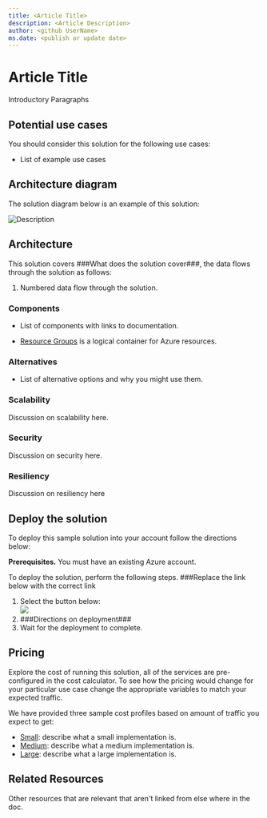 ```yaml
---
title: <Article Title>
description: <Article Description>
author: <github UserName>
ms.date: <publish or update date>
---
```

# Article Title

Introductory Paragraphs

## Potential use cases

You should consider this solution for the following use cases:

* List of example use cases

## Architecture diagram

The solution diagram below is an example of this solution:

![Description][architecture]

## Architecture

This solution covers ###What does the solution cover###, the data flows through the solution as follows:

1. Numbered data flow through the solution.

### Components

* List of components with links to documentation.

* [Resource Groups][resource-groups] is a logical container for Azure resources.

### Alternatives

* List of alternative options and why you might use them.

### Scalability

Discussion on scalability here.

### Security

Discussion on security here.

### Resiliency

Discussion on resiliency here

## Deploy the solution

To deploy this sample solution into your account follow the directions below:

**Prerequisites.** You must have an existing Azure account.

To deploy the solution, perform the following steps.
###Replace the link below with the correct link
1. Select the button below:<br><a href="https://portal.azure.com/#create/Microsoft.Template/uri/https%3A%2F%2Fraw.githubusercontent.com%2Fmspnp%2Farchitecture-center%2Fmaster%2Fsample-solutions%2Fai%2Ftemplates%2Fintelligent-apps-image-processing.json" target="_blank"><img src="http://azuredeploy.net/deploybutton.png"/></a>
2. ###Directions on deployment###
3. Wait for the deployment to complete.

## Pricing

Explore the cost of running this solution, all of the services are pre-configured in the cost calculator.  To see how the pricing would change for your particular use case change the appropriate variables to match your expected traffic.

We have provided three sample cost profiles based on amount of traffic you expect to get:

* [Small][small-pricing]: describe what a small implementation is.
* [Medium][medium-pricing]: describe what a medium implementation is.
* [Large][large-pricing]: describe what a large implementation is.

## Related Resources

Other resources that are relevant that aren't linked from else where in the doc.

<!-- links -->
[small-pricing]: https://azure.com/e/
[medium-pricing]: https://azure.com/e/
[large-pricing]: https://azure.com/e/
[architecture]: ./media/architecture.png
[resource-groups]: https://docs.microsoft.com/en-us/azure/azure-resource-manager/resource-group-overview